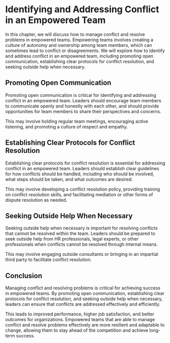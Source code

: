 Identifying and Addressing Conflict in an Empowered Team
=============================================================================================================

In this chapter, we will discuss how to manage conflict and resolve problems in empowered teams. Empowering teams involves creating a culture of autonomy and ownership among team members, which can sometimes lead to conflict or disagreements. We will explore how to identify and address conflict in an empowered team, including promoting open communication, establishing clear protocols for conflict resolution, and seeking outside help when necessary.

Promoting Open Communication
----------------------------

Promoting open communication is critical for identifying and addressing conflict in an empowered team. Leaders should encourage team members to communicate openly and honestly with each other, and should provide opportunities for team members to share their perspectives and concerns.

This may involve holding regular team meetings, encouraging active listening, and promoting a culture of respect and empathy.

Establishing Clear Protocols for Conflict Resolution
----------------------------------------------------

Establishing clear protocols for conflict resolution is essential for addressing conflict in an empowered team. Leaders should establish clear guidelines for how conflicts should be handled, including who should be involved, what steps should be taken, and what outcomes are desired.

This may involve developing a conflict resolution policy, providing training on conflict resolution skills, and facilitating mediation or other forms of dispute resolution as needed.

Seeking Outside Help When Necessary
-----------------------------------

Seeking outside help when necessary is important for resolving conflicts that cannot be resolved within the team. Leaders should be prepared to seek outside help from HR professionals, legal experts, or other professionals when conflicts cannot be resolved through internal means.

This may involve engaging outside consultants or bringing in an impartial third party to facilitate conflict resolution.

Conclusion
----------

Managing conflict and resolving problems is critical for achieving success in empowered teams. By promoting open communication, establishing clear protocols for conflict resolution, and seeking outside help when necessary, leaders can ensure that conflicts are addressed effectively and efficiently.

This leads to improved performance, higher job satisfaction, and better outcomes for organizations. Empowered teams that are able to manage conflict and resolve problems effectively are more resilient and adaptable to change, allowing them to stay ahead of the competition and achieve long-term success.
